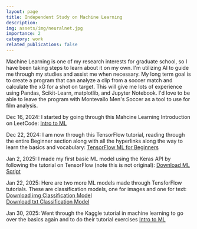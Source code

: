 ```yaml
---
layout: page
title: Independent Study on Machine Learning
description: 
img: assets/img/neuralnet.jpg
importance: 2
category: work
related_publications: false
---
```

Machine Learning is one of my research interests for graduate school, so I have been taking steps to learn about it on my own. I'm utilizing AI to guide me through my studies and assist me when necessary. My long term goal is to create a program that can analyze a clip from a soccer match and calculate the xG for a shot on target. This will give me lots of experience using Pandas, Scikit-Learn, matplotlib, and Jupyter Notebook. I'd love to be able to leave the program with Montevallo Men's Soccer as a tool to use for film analysis.


Dec 16, 2024: I started by going through this Mahcine Learning Introduction on LeetCode: [Intro to ML](https://leetcode.com/explore/featured/card/machine-learning-101/)  

Dec 22, 2024: I am now through this TensorFlow tutorial, reading through the entire Beginner section along with all the hyperlinks along the way to learn the basics and vocabulary: [TensorFlow ML for Beginners](https://www.tensorflow.org/tutorials/quickstart/beginner)  

Jan 2, 2025: I made my first basic ML model using the Keras API by following the tutorial on TensorFlow (note this is not original): [Download ML Script](https://raw.githubusercontent.com/benlebdaoui/benlebdaoui.github.io/main/assets/pdf/tensorflow_practice01.pdf)  

Jan 22, 2025: Here are two more ML models made through TensforFlow tutorials. These are classification models, one for images and one for text:  
[Download img Classification Model](https://raw.githubusercontent.com/benlebdaoui/benlebdaoui.github.io/main/assets/pdf/imageclassification_practice01.pdf)  
[Download txt Classification Model](https://raw.githubusercontent.com/benlebdaoui/benlebdaoui.github.io/main/assets/pdf/textclassification_practice01.pdf)

Jan 30, 2025: Went through the Kaggle tutorial in machine learning to go over the basics again and to do their tutorial exercises [Intro to ML](https://www.kaggle.com/learn/intro-to-machine-learning)

